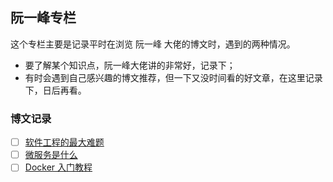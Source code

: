 ## 阮一峰专栏

这个专栏主要是记录平时在浏览 阮一峰 大佬的博文时，遇到的两种情况。
- 要了解某个知识点，阮一峰大佬讲的非常好，记录下；
- 有时会遇到自己感兴趣的博文推荐，但一下又没时间看的好文章，在这里记录下，日后再看。

### 博文记录

- [ ] [软件工程的最大难题](https://www.ruanyifeng.com/blog/2021/05/scaling-problem.html)
- [ ] [微服务是什么](https://www.ruanyifeng.com/blog/2022/04/microservice.html)
- [ ] [Docker 入门教程](https://www.ruanyifeng.com/blog/2018/02/docker-tutorial.html)
